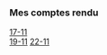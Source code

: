 ### Mes comptes rendu

[17-11](https://github.com/AbdelaliELMANTAGUI/compte_rendu/blob/main/report-17-11.md) <br>
[19-11](https://github.com/AbdelaliELMANTAGUI/compte_rendu/blob/main/report-19-11.md)
[22-11](https://github.com/AbdelaliELMANTAGUI/compte_rendu/blob/main/report-22-11.md)
